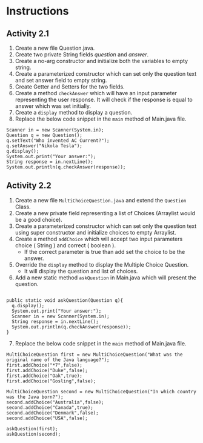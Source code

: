 # Instructions

## Activity 2.1

1. Create a new file Question.java.
2. Create two private String fields *question* and *answer*.
3. Create a no-arg constructor and initialize both the variables to empty string.
4. Create a parameterized constructor which can set only the question text and set answer field to empty string.
5. Create Getter and Setters for the two fields.
6. Create a method `checkAnswer` which will have an input parameter representing the user response. It will check if the response is equal to answer which was set initially.
7. Create a `display` method to display a question.
8. Replace the below code snippet in the `main` method of Main.java file.
```
Scanner in = new Scanner(System.in);
Question q = new Question();
q.setText("Who invented AC Current?");
q.setAnswer("Nikola Tesla");
q.display();
System.out.print("Your answer:");
String response = in.nextLine();
System.out.println(q.checkAnswer(response));
```
## Activity 2.2

1. Create a new file `MultiChoiceQuestion.java` and extend the    `Question` Class.
2. Create a new private field representing a list of Choices (Arraylist would be a good choice).
3. Create a parameterized constructor which can set only the question text using super constructor and initialize choices to empty Arraylist.
4. Create a method `addChoice` which will accept two input parameters choice ( String ) and correct ( boolean ).
    - If the correct parameter is true than add set the choice to be the answer.
5. Override the `display` method to display the Multiple Choice Question.
    - It will display the question and list of choices.
6. Add a new static method `askQuestion` in Main.java which will present the question.

```

public static void askQuestion(Question q){
  q.display();
  System.out.print("Your answer:");
  Scanner in = new Scanner(System.in);
  String response = in.nextLine();
  System.out.println(q.checkAnswer(response));
}

```

7. Replace the below code snippet in the `main` method of Main.java file.
```
MultiChoiceQuestion first = new MultiChoiceQuestion("What was the original name of the Java language?");
first.addChoice("*7",false);
first.addChoice("Duke",false);
first.addChoice("Oak",true);
first.addChoice("Gosling",false);

MultiChoiceQuestion second = new MultiChoiceQuestion("In which country was the Java born?");
second.addChoice("Australia",false);
second.addChoice("Canada",true);
second.addChoice("Denmark",false);
second.addChoice("USA",false);

askQuestion(first);
askQuestion(second);

```
